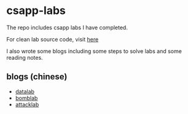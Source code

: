 # csapp-labs

The repo includes csapp labs I have completed.

For clean lab source code, visit [here](http://csapp.cs.cmu.edu/3e/labs.html)

I also wrote some blogs including some steps to solve labs and some reading notes.

## blogs (chinese)

- [datalab](https://lza852.com/posts/2021-08-14-csapp-1/)
- [bomblab](https://lza852.com/posts/2021-08-17-csapp-2/)
- [attacklab](https://lza852.com/posts/2021-08-23-csapp-3/)